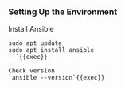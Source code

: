 
### Setting Up the Environment
Install Ansible
```
sudo apt update
sudo apt install ansible
```{{exec}}

Check version
`ansible --version`{{exec}}